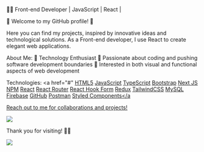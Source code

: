 👨‍💻 Front-end Developer | JavaScript | React |

🌟 Welcome to my GitHub profile! 🌟

Here you can find my projects, inspired by innovative ideas and technological solutions. As a Front-end developer, I use React to create elegant web applications.

About Me:
🔹 Technology Enthusiast
🔹 Passionate about coding and pushing software development boundaries
🔹 Interested in both visual and functional aspects of web development

Technologies:
<a href="#" </a>
    <a href="#" class="button">HTML5</a>
    <a href="#" class="button">JavaScript</a>
    <a href="#" class="button">TypeScript</a>
    <a href="#" class="button">Bootstrap</a>
    <a href="#" class="button">Next JS</a>
    <a href="#" class="button">NPM</a>
    <a href="#" class="button">React</a>
    <a href="#" class="button">React Router</a>
    <a href="#" class="button">React Hook Form</a>
    <a href="#" class="button">Redux</a>
    <a href="#" class="button">TailwindCSS</a>
    <a href="#" class="button">MySQL</a>
    <a href="#" class="button">Firebase</a>
    <a href="#" class="button">GitHub</a>
    <a href="#" class="button">Postman</a>
    <a href="#" class="button">Styled Components</a
</p>

Reach out to me for collaborations and projects!

<a href="https://www.linkedin.com/in/kristiyan-bakalov/" target="_blank">
    <img src="https://img.shields.io/badge/LinkedIn-0A66C2?style=for-the-badge&logo=linkedin&logoColor=white" />
  </a>

Thank you for visiting! 🙏✨

<a href="https://visitcount.itsvg.in">
  <img src="https://visitcount.itsvg.in/api?id=kris-985&label=Views&color=1&icon=0&pretty=false" />
</a>
